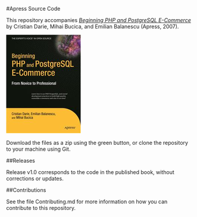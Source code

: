 #Apress Source Code

This repository accompanies [*Beginning PHP and PostgreSQL E-Commerce*](http://www.apress.com/9781590596487) by Cristian Darie, Mihai Bucica, and Emilian Balanescu (Apress, 2007).

![Cover image](9781590596487.jpg)

Download the files as a zip using the green button, or clone the repository to your machine using Git.

##Releases

Release v1.0 corresponds to the code in the published book, without corrections or updates.

##Contributions

See the file Contributing.md for more information on how you can contribute to this repository.
